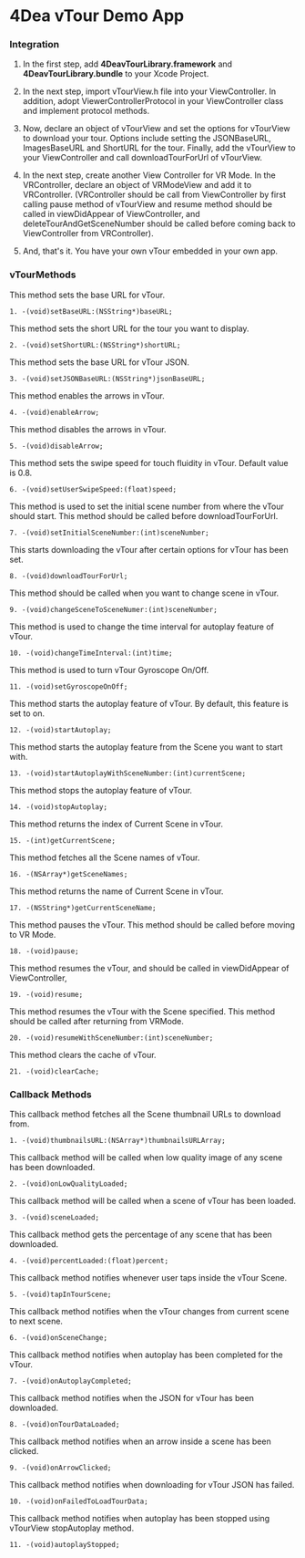 # 4Dea vTour Demo App

### Integration
1. In the first step, add **4DeavTourLibrary.framework** and **4DeavTourLibrary.bundle** to your Xcode Project.

2. In the next step, import vTourView.h file into your ViewController. In addition, adopt ViewerControllerProtocol in your ViewController class and implement protocol methods.

3. Now, declare an object of vTourView and set the options for vTourView to download your tour. Options include setting the JSONBaseURL, ImagesBaseURL and ShortURL for the tour. Finally, add the vTourView to your ViewController and call downloadTourForUrl of vTourView.

4. In the next step, create another View Controller for VR Mode. In the VRController, declare an object of VRModeView and add it to VRController. (VRController should be call from ViewController by first calling pause method of vTourView and resume method should be called in viewDidAppear of ViewController, and deleteTourAndGetSceneNumber should be called before coming back to ViewController from VRController).

5. And, that's it. You have your own vTour embedded in your own app.

### vTourMethods
This method sets the base URL for vTour.
```
1. -(void)setBaseURL:(NSString*)baseURL;
```

This method sets the short URL for the tour you want to display.
```
2. -(void)setShortURL:(NSString*)shortURL;
```

This method sets the base URL for vTour JSON.
```
3. -(void)setJSONBaseURL:(NSString*)jsonBaseURL;
```

This method enables the arrows in vTour.
```
4. -(void)enableArrow;
```

This method disables the arrows in vTour.
```
5. -(void)disableArrow;
```

This method sets the swipe speed for touch fluidity in vTour. Default value is 0.8.
```
6. -(void)setUserSwipeSpeed:(float)speed;
```

This method is used to set the initial scene number from where the vTour should start. This method should be called before downloadTourForUrl.
```
7. -(void)setInitialSceneNumber:(int)sceneNumber;
```

This starts downloading the vTour after certain options for vTour has been set.
```
8. -(void)downloadTourForUrl;
```

This method should be called when you want to change scene in vTour.
```
9. -(void)changeSceneToSceneNumer:(int)sceneNumber;
```

This method is used to change the time interval for autoplay feature of vTour.
```
10. -(void)changeTimeInterval:(int)time;
```

This method is used to turn vTour Gyroscope On/Off.
```
11. -(void)setGyroscopeOnOff;
```

This method starts the autoplay feature of vTour. By default, this feature is set to on. 
```
12. -(void)startAutoplay;
```

This method starts the autoplay feature from the Scene you want to start with.
```
13. -(void)startAutoplayWithSceneNumber:(int)currentScene;
```

This method stops the autoplay feature of vTour.
```
14. -(void)stopAutoplay;
```

This method returns the index of Current Scene in vTour.
```
15. -(int)getCurrentScene;
```

This method fetches all the Scene names of vTour.
```
16. -(NSArray*)getSceneNames;
```

This method returns the name of Current Scene in vTour.
```
17. -(NSString*)getCurrentSceneName;
```

This method pauses the vTour. This method should be called before moving to VR Mode.
```
18. -(void)pause;
```

This method resumes the vTour, and should be called in viewDidAppear of ViewController,
```
19. -(void)resume;
```

This method resumes the vTour with the Scene specified. This method should be called after returning from VRMode.
```
20. -(void)resumeWithSceneNumber:(int)sceneNumber;
```

This method clears the cache of vTour.
```
21. -(void)clearCache;
```
### Callback Methods
This callback method fetches all the Scene thumbnail URLs to download from.
```
1. -(void)thumbnailsURL:(NSArray*)thumbnailsURLArray;
```

This callback method will be called when low quality image of any scene has been downloaded.
```
2. -(void)onLowQualityLoaded;
```

This callback method will be called when a scene of vTour has been loaded.
```
3. -(void)sceneLoaded;
```

This callback method gets the percentage of any scene that has been downloaded.
```
4. -(void)percentLoaded:(float)percent;
```

This callback method notifies whenever user taps inside the vTour Scene.
```
5. -(void)tapInTourScene;
```

This callback method notifies when the vTour changes from current scene to next scene.
```
6. -(void)onSceneChange;
```

This callback method notifies when autoplay has been completed for the vTour.
```
7. -(void)onAutoplayCompleted;
```

This callback method notifies when the JSON for vTour has been downloaded.
```
8. -(void)onTourDataLoaded;
```

This callback method notifies when an arrow inside a scene has been clicked.
```
9. -(void)onArrowClicked;
```

This callback method notifies when downloading for vTour JSON has failed.
```
10. -(void)onFailedToLoadTourData;
```

This callback method notifies when autoplay has been stopped using vTourView stopAutoplay method.
```
11. -(void)autoplayStopped;
```
